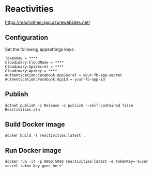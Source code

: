 # Reactivities

<https://reactivities-app.azurewebsites.net/>

## Configuration

Set the following appsettings keys:

```
TokenKey = ****
Cloudinary:CloudName = ****
Cloudinary:ApiSecret = ****
Cloudinary:ApiKey = ****
Authentication:Facebook:AppSecret = your-fb-app-secret
Authentication:Facebook:AppId = your-fb-app-id
```

## Publish

`dotnet publish -c Release -o publish --self-contained false Reactivities.sln`

## Build Docker image

`docker build -t reactivities:latest .`

## Run Docker image

`docker run -it -p 8080:5000 reactivities:latest -e TokenKey='super secret token key goes here'`
